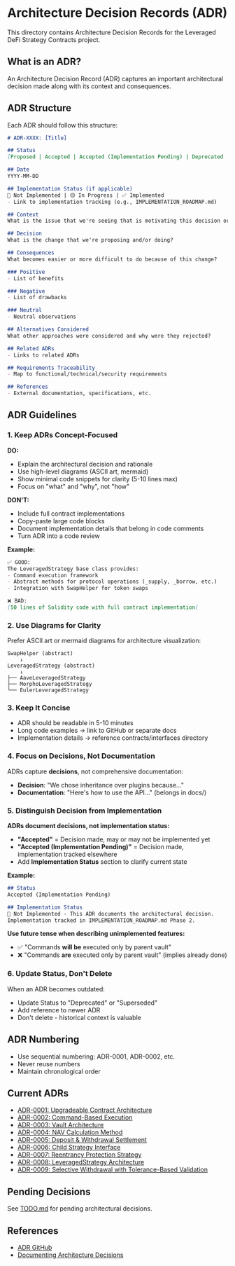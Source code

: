 # Architecture Decision Records (ADR)

This directory contains Architecture Decision Records for the Leveraged DeFi Strategy Contracts project.

## What is an ADR?

An Architecture Decision Record (ADR) captures an important architectural decision made along with its context and consequences.

## ADR Structure

Each ADR should follow this structure:

```markdown
# ADR-XXXX: [Title]

## Status
[Proposed | Accepted | Accepted (Implementation Pending) | Deprecated | Superseded]

## Date
YYYY-MM-DD

## Implementation Status (if applicable)
🔴 Not Implemented | 🟡 In Progress | ✅ Implemented
- Link to implementation tracking (e.g., IMPLEMENTATION_ROADMAP.md)

## Context
What is the issue that we're seeing that is motivating this decision or change?

## Decision
What is the change that we're proposing and/or doing?

## Consequences
What becomes easier or more difficult to do because of this change?

### Positive
- List of benefits

### Negative
- List of drawbacks

### Neutral
- Neutral observations

## Alternatives Considered
What other approaches were considered and why were they rejected?

## Related ADRs
- Links to related ADRs

## Requirements Traceability
- Map to functional/technical/security requirements

## References
- External documentation, specifications, etc.
```

## ADR Guidelines

### 1. Keep ADRs Concept-Focused

**DO:**
- Explain the architectural decision and rationale
- Use high-level diagrams (ASCII art, mermaid)
- Show minimal code snippets for clarity (5-10 lines max)
- Focus on "what" and "why", not "how"

**DON'T:**
- Include full contract implementations
- Copy-paste large code blocks
- Document implementation details that belong in code comments
- Turn ADR into a code review

**Example:**
```markdown
✅ GOOD:
The LeveragedStrategy base class provides:
- Command execution framework
- Abstract methods for protocol operations (_supply, _borrow, etc.)
- Integration with SwapHelper for token swaps

❌ BAD:
[50 lines of Solidity code with full contract implementation]
```

### 2. Use Diagrams for Clarity

Prefer ASCII art or mermaid diagrams for architecture visualization:

```
SwapHelper (abstract)
    ↓
LeveragedStrategy (abstract)
    ↓
├── AaveLeveragedStrategy
├── MorphoLeveragedStrategy
└── EulerLeveragedStrategy
```

### 3. Keep It Concise

- ADR should be readable in 5-10 minutes
- Long code examples → link to GitHub or separate docs
- Implementation details → reference contracts/interfaces directory

### 4. Focus on Decisions, Not Documentation

ADRs capture **decisions**, not comprehensive documentation:
- **Decision**: "We chose inheritance over plugins because..."
- **Documentation**: "Here's how to use the API..." (belongs in docs/)

### 5. Distinguish Decision from Implementation

**ADRs document decisions, not implementation status:**

- **"Accepted"** = Decision made, may or may not be implemented yet
- **"Accepted (Implementation Pending)"** = Decision made, implementation tracked elsewhere
- Add **Implementation Status** section to clarify current state

**Example:**
```markdown
## Status
Accepted (Implementation Pending)

## Implementation Status
🔴 Not Implemented - This ADR documents the architectural decision.
Implementation tracked in IMPLEMENTATION_ROADMAP.md Phase 2.
```

**Use future tense when describing unimplemented features:**
- ✅ "Commands **will be** executed only by parent vault"
- ❌ "Commands **are** executed only by parent vault" (implies already done)

### 6. Update Status, Don't Delete

When an ADR becomes outdated:
- Update Status to "Deprecated" or "Superseded"
- Add reference to newer ADR
- Don't delete - historical context is valuable

## ADR Numbering

- Use sequential numbering: ADR-0001, ADR-0002, etc.
- Never reuse numbers
- Maintain chronological order

## Current ADRs

- [ADR-0001: Upgradeable Contract Architecture](0001-upgradeable-contract-architecture.md)
- [ADR-0002: Command-Based Execution](0002-command-based-execution.md)
- [ADR-0003: Vault Architecture](0003-vault-architecture.md)
- [ADR-0004: NAV Calculation Method](0004-nav-calculation-method.md)
- [ADR-0005: Deposit & Withdrawal Settlement](0005-deposit-withdrawal-settlement.md)
- [ADR-0006: Child Strategy Interface](0006-child-vault-interface.md)
- [ADR-0007: Reentrancy Protection Strategy](0007-reentrancy-protection-strategy.md)
- [ADR-0008: LeveragedStrategy Architecture](0008-leveraged-strategy-architecture.md)
- [ADR-0009: Selective Withdrawal with Tolerance-Based Validation](0009-selective-withdrawal-validation.md)

## Pending Decisions

See [TODO.md](TODO.md) for pending architectural decisions.

## References

- [ADR GitHub](https://adr.github.io/)
- [Documenting Architecture Decisions](https://cognitect.com/blog/2011/11/15/documenting-architecture-decisions)
